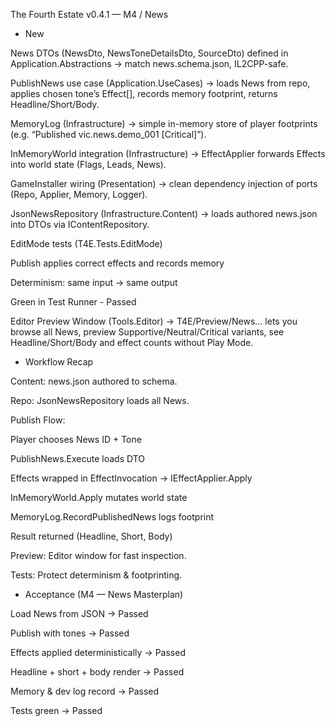 The Fourth Estate v0.4.1 — M4 / News 
- New

News DTOs (NewsDto, NewsToneDetailsDto, SourceDto) defined in Application.Abstractions
→ match news.schema.json, IL2CPP-safe.

PublishNews use case (Application.UseCases)
→ loads News from repo, applies chosen tone’s Effect[], records memory footprint, returns Headline/Short/Body.

MemoryLog (Infrastructure)
→ simple in-memory store of player footprints (e.g. “Published vic.news.demo_001 [Critical]”).

InMemoryWorld integration (Infrastructure)
→ EffectApplier forwards Effects into world state (Flags, Leads, News).

GameInstaller wiring (Presentation)
→ clean dependency injection of ports (Repo, Applier, Memory, Logger).

JsonNewsRepository (Infrastructure.Content)
→ loads authored news.json into DTOs via IContentRepository.

EditMode tests (T4E.Tests.EditMode)

Publish applies correct effects and records memory

Determinism: same input → same output

Green in Test Runner - Passed

Editor Preview Window (Tools.Editor)
→ T4E/Preview/News… lets you browse all News, preview Supportive/Neutral/Critical variants, see Headline/Short/Body and effect counts without Play Mode.

- Workflow Recap

Content: news.json authored to schema.

Repo: JsonNewsRepository loads all News.

Publish Flow:

Player chooses News ID + Tone

PublishNews.Execute loads DTO

Effects wrapped in EffectInvocation → IEffectApplier.Apply

InMemoryWorld.Apply mutates world state

MemoryLog.RecordPublishedNews logs footprint

Result returned (Headline, Short, Body)

Preview: Editor window for fast inspection.

Tests: Protect determinism & footprinting.

- Acceptance (M4 — News Masterplan)

Load News from JSON → Passed

Publish with tones → Passed

Effects applied deterministically → Passed

Headline + short + body render → Passed

Memory & dev log record → Passed

Tests green → Passed

